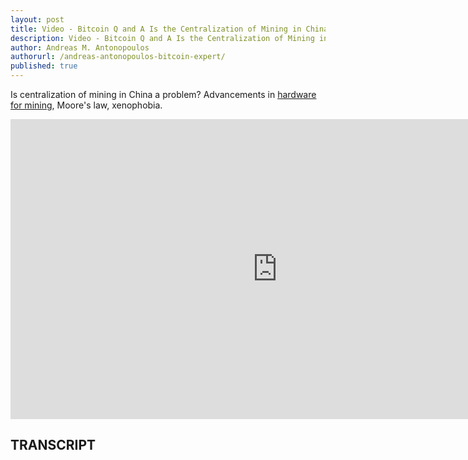 ```yaml
---
layout: post
title: Video - Bitcoin Q and A Is the Centralization of Mining in China a Problem
description: Video - Bitcoin Q and A Is the Centralization of Mining in China a Problem
author: Andreas M. Antonopoulos
authorurl: /andreas-antonopoulos-bitcoin-expert/
published: true
---
```


<p>Is centralization of mining in China a problem? Advancements in <a href="/buy-bitcoin-3-easy-steps/">hardware for mining</a>, Moore's law, xenophobia.</p>

<center><iframe width="854" height="480" src="https://www.youtube.com/embed/GGwHIHBsjbU?list=PLPQwGV1aLnTsHvzevl9BAUlfsfwFfU7aP" frameborder="0" allowfullscreen></iframe></center>

<h2>TRANSCRIPT</h2>
